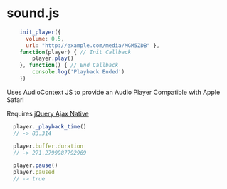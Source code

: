 # sound.js

```javascript
    init_player({
      volume: 0.5,
      url: "http://example.com/media/MGM5ZDB" },
    function(player) { // Init Callback
        player.play()
    }, function() { // End Callback
        console.log('Playback Ended')
    })
```

Uses AudioContext JS to provide an Audio Player
Compatible with Apple Safari

Requires [jQuery Ajax Native](https://github.com/acigna/jquery-ajax-native)

```javascript
  player._playback_time()
  // -> 83.314

  player.buffer.duration
  // -> 271.2799987792969

  player.pause()
  player.paused
  // -> true
```
